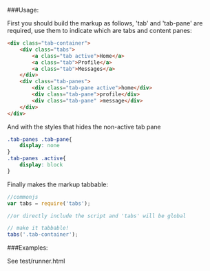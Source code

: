 ###Usage:
	
First you should build the markup as follows, 'tab' and 'tab-pane' are required, use them to indicate which are tabs and content panes:

```html
<div class="tab-container">
	<div class="tabs">
		<a class="tab active">Home</a>
		<a class="tab">Profile</a>
		<a class="tab">Messages</a>
	</div>
	<div class="tab-panes">
		<div class="tab-pane active">home</div>
		<div class="tab-pane">profile</div>
		<div class="tab-pane" >message</div>
	</div>
</div>
```

And with the styles that hides the non-active tab pane

```css
.tab-panes .tab-pane{
	display: none
}
.tab-panes .active{
	display: block
}
```

Finally makes the markup tabbable:

```javascript
//commonjs
var tabs = require('tabs');

//or directly include the script and 'tabs' will be global

// make it tabbable!
tabs('.tab-container');
```
###Examples:
	
See test/runner.html